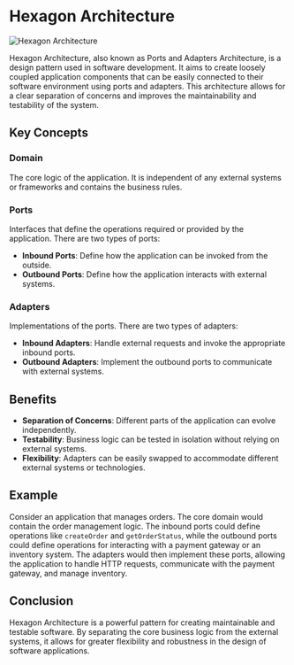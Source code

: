 # Hexagon Architecture

![Hexagon Architecture](https://miro.medium.com/v2/resize:fit:2000/1*90nuqeg3RNdK9S-KhFlIag.png)

Hexagon Architecture, also known as Ports and Adapters Architecture, is a design pattern used in software development. It aims to create loosely coupled application components that can be easily connected to their software environment using ports and adapters. This architecture allows for a clear separation of concerns and improves the maintainability and testability of the system.

## Key Concepts

### Domain
The core logic of the application. It is independent of any external systems or frameworks and contains the business rules.

### Ports
Interfaces that define the operations required or provided by the application. There are two types of ports:
- **Inbound Ports**: Define how the application can be invoked from the outside.
- **Outbound Ports**: Define how the application interacts with external systems.

### Adapters
Implementations of the ports. There are two types of adapters:
- **Inbound Adapters**: Handle external requests and invoke the appropriate inbound ports.
- **Outbound Adapters**: Implement the outbound ports to communicate with external systems.

## Benefits

- **Separation of Concerns**: Different parts of the application can evolve independently.
- **Testability**: Business logic can be tested in isolation without relying on external systems.
- **Flexibility**: Adapters can be easily swapped to accommodate different external systems or technologies.

## Example

Consider an application that manages orders. The core domain would contain the order management logic. The inbound ports could define operations like `createOrder` and `getOrderStatus`, while the outbound ports could define operations for interacting with a payment gateway or an inventory system. The adapters would then implement these ports, allowing the application to handle HTTP requests, communicate with the payment gateway, and manage inventory.

## Conclusion

Hexagon Architecture is a powerful pattern for creating maintainable and testable software. By separating the core business logic from the external systems, it allows for greater flexibility and robustness in the design of software applications.